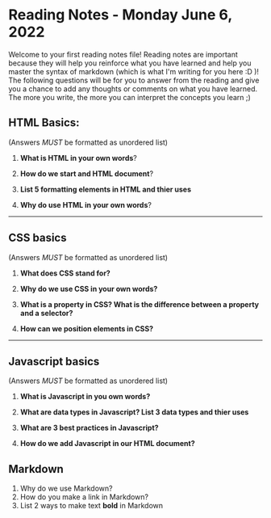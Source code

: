 

# Reading Notes - Monday June 6, 2022

Welcome to your first reading notes file! Reading notes are important because they will help you reinforce what you have learned and help you master the syntax of markdown (which is what I'm writing for you here :D )! The following questions will be for you to answer from the reading and give you a chance to add any thoughts or comments on what you have learned. The more you write, the more you can interpret the concepts you learn ;)


## HTML Basics:
(Answers *MUST* be formatted as unordered list)

1. **What is HTML in your own words**?

2. **How do we start and HTML document**?

3. **List 5 formatting elements in HTML and thier uses**

4. **Why do use HTML in your own words**?



--------------------------------

## CSS basics
(Answers *MUST* be formatted as unordered list)

1. **What does CSS stand for?**

2. **Why do we use CSS in your own words?**

3. **What is a property in CSS? What is the difference between a property and a selector?**

4. **How can we position elements in CSS?**


--------------------------------

## Javascript basics
(Answers *MUST* be formatted as unordered list)

1. **What is Javascript in you own words?**

2. **What are data types in Javascript? List 3 data types and thier uses**

3. **What are 3 best practices in Javascript?**

4. **How do we add Javascript in our HTML document?**

## Markdown 

1. Why do we use Markdown?
2. How do you make a link in Markdown?
3. List 2 ways to make text **bold** in Markdown



